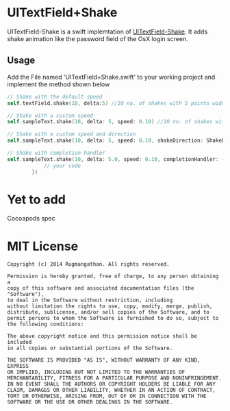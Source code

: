 UITextField+Shake
=============
UITextField-Shake is a swift implemtation of [UITextField-Shake](https://github.com/andreamazz/UITextField-Shake). It adds shake animation like the password field of the OsX login screen. 

Usage
--------------------
Add the File named 'UITextField+Shake.swift' to your working project and implement the method shown below

```swift
// Shake with the default speed
self.textField.shake(10, delta:5) //10 no. of shakes with 5 points wide

// Shake with a custom speed
self.sampleText.shake(10, delta: 5, speed: 0.10) //10 no. of shakes with 5 points wide in 100ms per shake

// Shake with a custom speed and direction
self.sampleText.shake(10, delta: 5, speed: 0.10, shakeDirection: ShakeDirection.ShakeDirectionHorizontal) 

// Shake with completion handler
self.sampleText.shake(10, delta: 5.0, speed: 0.10, completionHandler: {
            // your code
        })
```

Yet to add
==========
Cocoapods spec

MIT License
==================
	Copyright (c) 2014 Rugmangathan. All rights reserved.

	Permission is hereby granted, free of charge, to any person obtaining a
	copy of this software and associated documentation files (the "Software"),
	to deal in the Software without restriction, including
	without limitation the rights to use, copy, modify, merge, publish,
	distribute, sublicense, and/or sell copies of the Software, and to
	permit persons to whom the Software is furnished to do so, subject to
	the following conditions:

	The above copyright notice and this permission notice shall be included
	in all copies or substantial portions of the Software.

	THE SOFTWARE IS PROVIDED "AS IS", WITHOUT WARRANTY OF ANY KIND, EXPRESS
	OR IMPLIED, INCLUDING BUT NOT LIMITED TO THE WARRANTIES OF
	MERCHANTABILITY, FITNESS FOR A PARTICULAR PURPOSE AND NONINFRINGEMENT.
	IN NO EVENT SHALL THE AUTHORS OR COPYRIGHT HOLDERS BE LIABLE FOR ANY
	CLAIM, DAMAGES OR OTHER LIABILITY, WHETHER IN AN ACTION OF CONTRACT,
	TORT OR OTHERWISE, ARISING FROM, OUT OF OR IN CONNECTION WITH THE
	SOFTWARE OR THE USE OR OTHER DEALINGS IN THE SOFTWARE.
